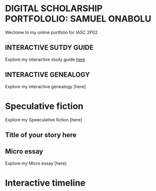 # DIGITAL SCHOLARSHIP PORTFOLOLIO: SAMUEL ONABOLU 

Weclome to my online portfolio for IASC 2P02

## INTERACTIVE SUTDY GUIDE

Explore my interactive study guide [here](InteractiveStudyGuide.html)

## INTERACTIVE GENEALOGY

Explore my interactive genealogy [here]

# Speculative fiction
Explore my Speeculative fiction [here]

## Title of your story here

## Micro essay
Explore my Micro essay [here]


# Interactive timeline
